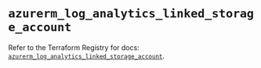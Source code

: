 # `azurerm_log_analytics_linked_storage_account`

Refer to the Terraform Registry for docs: [`azurerm_log_analytics_linked_storage_account`](https://registry.terraform.io/providers/hashicorp/azurerm/3.96.0/docs/resources/log_analytics_linked_storage_account).
